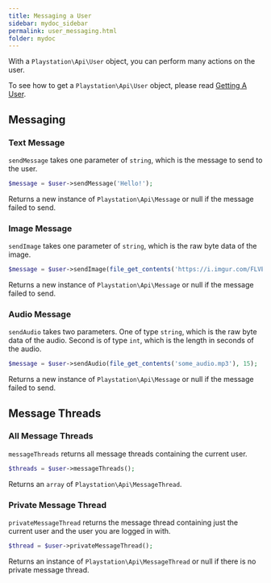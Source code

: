 ```yaml
---
title: Messaging a User
sidebar: mydoc_sidebar
permalink: user_messaging.html
folder: mydoc
---
```


With a `Playstation\Api\User` object, you can perform many actions on the user.

To see how to get a `Playstation\Api\User` object, please read [Getting A User](getting_user.html).

## Messaging

### Text Message

`sendMessage` takes one parameter of `string`, which is the message to send to the user.

```php
$message = $user->sendMessage('Hello!');
```

Returns a new instance of `Playstation\Api\Message` or null if the message failed to send.

### Image Message

`sendImage` takes one parameter of `string`, which is the raw byte data of the image.

```php
$message = $user->sendImage(file_get_contents('https://i.imgur.com/FLVEUp0.png'));
```

Returns a new instance of `Playstation\Api\Message` or null if the message failed to send.

### Audio Message

`sendAudio` takes two parameters. One of type `string`, which is the raw byte data of the audio. Second is of type `int`, which is the length in seconds of the audio.

```php
$message = $user->sendAudio(file_get_contents('some_audio.mp3'), 15);
```

Returns a new instance of `Playstation\Api\Message` or null if the message failed to send.

## Message Threads

### All Message Threads

`messageThreads` returns all message threads containing the current user.

```php
$threads = $user->messageThreads();
```

Returns an `array` of `Playstation\Api\MessageThread`.

### Private Message Thread

`privateMessageThread` returns the message thread containing just the current user and the user you are logged in with.

```php
$thread = $user->privateMessageThread();
```

Returns an instance of `Playstation\Api\MessageThread` or null if there is no private message thread.
